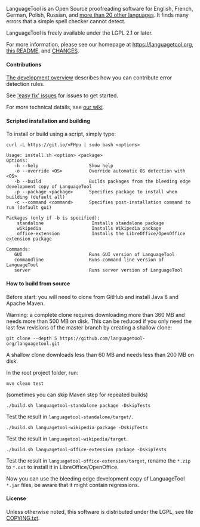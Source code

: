 LanguageTool is an Open Source proofreading software for English, French, German,
Polish, Russian, and [more than 20 other languages](https://languagetool.org/languages/).
It finds many errors that a simple spell checker cannot detect.

LanguageTool is freely available under the LGPL 2.1 or later.

For more information, please see our homepage at https://languagetool.org,
[this README](https://github.com/languagetool-org/languagetool/blob/master/languagetool-standalone/README.md),
and [CHANGES](https://github.com/languagetool-org/languagetool/blob/master/languagetool-standalone/CHANGES.md).

#### Contributions

[The development overview](http://wiki.languagetool.org/development-overview) describes
how you can contribute error detection rules.

See ['easy fix' issues](https://github.com/languagetool-org/languagetool/issues?q=is%3Aopen+is%3Aissue+label%3A%22easy+fix%22)
for issues to get started.

For more technical details, see [our wiki](http://wiki.languagetool.org).

#### Scripted installation and building
To install or build using a script, simply type:
```
curl -L https://git.io/vFHpu | sudo bash <options>
```

```
Usage: install.sh <option> <package>
Options:
   -h --help                   Show help
   -o --override <OS>          Override automatic OS detection with <OS>
   -b --build                  Builds packages from the bleeding edge development copy of LanguageTool
   -p --package <package>      Specifies package to install when building (default all)
   -c --command <command>      Specifies post-installation command to run (default gui)

Packages (only if -b is specified):
    standalone                  Installs standalone package
    wikipedia                   Installs Wikipedia package
    office-extension            Installs the LibreOffice/OpenOffice extension package

Commands:
   GUI                         Runs GUI version of LanguageTool
   commandline                 Runs command line version of LanguageTool
   server                      Runs server version of LanguageTool

```

#### How to build from source

Before start: you will need to clone from GitHub and install Java 8 and Apache Maven.

Warning: a complete clone requires downloading more than 360 MB and needs more than 500 MB on disk.
This can be reduced if you only need the last few revisions of the master branch
by creating a shallow clone:

    git clone --depth 5 https://github.com/languagetool-org/languagetool.git

A shallow clone downloads less than 60 MB and needs less than 200 MB on disk.

In the root project folder, run:

    mvn clean test

(sometimes you can skip Maven step for repeated builds)

    ./build.sh languagetool-standalone package -DskipTests

Test the result in `languagetool-standalone/target/`.

    ./build.sh languagetool-wikipedia package -DskipTests

Test the result in `languagetool-wikipedia/target`.

    ./build.sh languagetool-office-extension package -DskipTests

Test the result in `languagetool-office-extension/target`, rename the `*.zip` to `*.oxt` to install it in LibreOffice/OpenOffice.

Now you can use the bleeding edge development copy of LanguageTool `*.jar` files, be aware that it might contain regressions.

#### License

Unless otherwise noted, this software is distributed under the LGPL, see file [COPYING.txt](https://github.com/languagetool-org/languagetool/blob/master/COPYING.txt).
